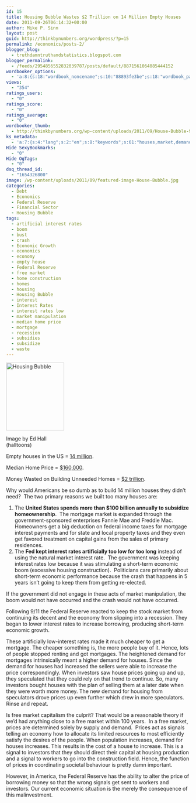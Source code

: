 ```yaml
---
id: 15
title: Housing Bubble Wastes $2 Trillion on 14 Million Empty Houses
date: 2011-09-26T06:14:32+00:00
author: Mike P. Sinn
layout: post
guid: http://thinkbynumbers.org/wordpress/?p=15
permalink: /economics/posts-2/
blogger_blog:
  - truthdamntruthandstatistics.blogspot.com
blogger_permalink:
  - /feeds/2954856552832039787/posts/default/8871561064085444152
wordbooker_options:
  - 'a:8:{s:18:"wordbook_noncename";s:10:"88893fe3be";s:18:"wordbook_page_post";s:4:"-100";s:18:"wordbook_orandpage";s:1:"2";s:23:"wordbook_default_author";s:1:"2";s:23:"wordbook_extract_length";s:2:"10";s:19:"wordbook_actionlink";s:3:"100";s:18:"wordbook_attribute";s:0:"";s:29:"wordbooker_status_update_text";s:0:"";}'
views:
  - "354"
ratings_users:
  - "0"
ratings_score:
  - "0"
ratings_average:
  - "0"
wordbooker_thumb:
  - http://thinkbynumbers.org/wp-content/uploads/2011/09/House-Bubble-90x90.jpg
ks_metadata:
  - 'a:7:{s:4:"lang";s:2:"en";s:8:"keywords";s:61:"houses,market,demand,prices,economic,investors,rates,increase";s:19:"keywords_autoupdate";s:1:"1";s:11:"description";s:158:"houses in the US = 14 million. Median Home Price = $160,000. Money Wasted on Building Unneeded Homes = $2 trillion. Why would Americans be so dumb as to build";s:22:"description_autoupdate";s:1:"1";s:5:"title";s:0:"";s:6:"robots";s:12:"index,follow";}'
Hide SexyBookmarks:
  - "0"
Hide OgTags:
  - "0"
dsq_thread_id:
  - "1654326800"
image: /wp-content/uploads/2011/09/featured-image-House-Bubble.jpg
categories:
  - Debt
  - Economics
  - Federal Reserve
  - Financial Sector
  - Housing Bubble
tags:
  - artificial interest rates
  - boom
  - bust
  - crash
  - Economic Growth
  - economics
  - economy
  - empty house
  - Federal Reserve
  - free market
  - home construction
  - homes
  - housing
  - Housing Bubble
  - interest
  - Interest Rates
  - interest rates low
  - market manipulation
  - median home price
  - mortgage
  - recession
  - subsidies
  - subsidize
  - waste
---
```

<div id="attachment_524" style="width: 169px" class="wp-caption alignleft">
  <img aria-describedby="caption-attachment-524" class="size-full wp-image-524   " title="Housing Bubble" src="https://i2.wp.com/thinkbynumbers.org/wp-content/uploads/2011/09/House-Bubble.jpg?resize=159%2C185" alt="Housing Bubble" width="159" height="185" srcset="https://i2.wp.com/thinkbynumbers.org/wp-content/uploads/2011/09/House-Bubble.jpg?w=736&ssl=1 736w, https://i2.wp.com/thinkbynumbers.org/wp-content/uploads/2011/09/House-Bubble.jpg?resize=257%2C300&ssl=1 257w, https://i2.wp.com/thinkbynumbers.org/wp-content/uploads/2011/09/House-Bubble.jpg?resize=672%2C783&ssl=1 672w" sizes="(max-width: 159px) 100vw, 159px" data-recalc-dims="1" />
  
  <p id="caption-attachment-524" class="wp-caption-text">
    Image by Ed Hall (halltoons)
  </p>
</div>

Empty houses in the US = [14 million](http://usatoday30.usatoday.com/money/economy/housing/2009-02-12-vacancy12_N.htm).

Median Home Price = [$160,000](http://abcnews.go.com/Business/ConsumerNews/save-big-buy-foreclosed-house/story?id=13052724).

Money Wasted on Building Unneeded Homes = [$2 trillion](http://www.rd.com/money/the-government-is-wasting-your-tax-dollars/).

Why would Americans be so dumb as to build 14 million houses they didn&#8217;t need?  The two primary reasons we built too many houses are:

  1. The **United States spends more than $100 billion annually to subsidize homeownership**.  The mortgage market is expanded through the government-sponsored enterprises Fannie Mae and Freddie Mac. Homeowners get a big deduction on federal income taxes for mortgage interest payments and for state and local property taxes and they even get favored treatment on capital gains from the sales of primary residences.
  2. The **Fed kept interest rates artificially too low for too long** instead of using the natural market interest rate.  The government was keeping interest rates low because it was stimulating a short-term economic boom (excessive housing construction).  Politicians care primarily about short-term economic performance because the crash that happens in 5 years isn&#8217;t going to keep them from getting re-elected.

If the government did not engage in these acts of market manipulation, the boom would not have occurred and the crash would not have occurred.

Following 9/11 the Federal Reserve reacted to keep the stock market from continuing its decent and the economy from slipping into a recession. They began to lower interest rates to increase borrowing, producing short-term economic growth.

These artificially low-interest rates made it much cheaper to get a mortgage. The cheaper something is, the more people buy of it. Hence, lots of people stopped renting and got mortgages. The heightened demand for mortgages intrinsically meant a higher demand for houses. Since the demand for houses had increased the sellers were able to increase the price correspondingly. When investors saw house prices going up and up, they speculated that they could rely on that trend to continue. So, many investors bought houses with the plan of selling them at a later date when they were worth more money. The new demand for housing from speculators drove prices up even further which drew in more speculators. Rinse and repeat.

Is free market capitalism the culprit? That would be a reasonable theory if we&#8217;d had anything close to a free market within 100 years.  In a free market, prices are determined solely by supply and demand.  Prices act as signals telling an economy how to allocate its limited resources to most efficiently satisfy the desires of the people. When population increases, demand for houses increases. This results in the cost of a house to increase. This is a signal to investors that they should direct their capital at housing production and a signal to workers to go into the construction field. Hence, the function of prices in coordinating societal behaviour is pretty damn important.

However, in America, the Federal Reserve has the ability to alter the price of borrowing money so that the wrong signals get sent to workers and investors. Our current economic situation is the merely the consequence of this malinvestment.

&nbsp;